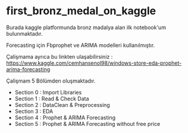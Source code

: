# first_bronz_medal_on_kaggle

Burada kaggle platformunda bronz madalya alan ilk notebook'um bulunmaktadır.

Forecasting için Fbprophet ve ARIMA modelleri kullanılmıştır.

Çalişmama ayrıca bu linkten ulaşabilirsiniz : https://www.kaggle.com/cemhansenol98/windows-store-eda-prophet-arima-forecasting

Çalişmam 5 Bölümden oluşmaktadır.

- Section 0 : Import Libraries
- Section 1 : Read & Check Data
- Section 2 : DataClean & Preprocessing
- Section 3 : EDA
- Section 4 : Prophet & ARIMA Forecasting
- Section 5 : Prophet & ARIMA Forecasting without free price
